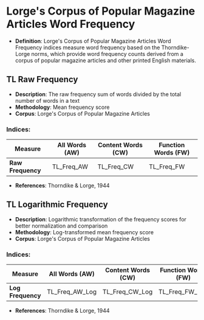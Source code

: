 # Lorge's Corpus of Popular Magazine Articles Word Frequency

- **Definition**: Lorge's Corpus of Popular Magazine Articles Word Frequency indices measure word frequency based on the Thorndike-Lorge norms, which provide word frequency counts derived from a corpus of popular magazine articles and other printed English materials.

## TL Raw Frequency
- **Description**: The raw frequency sum of words divided by the total number of words in a text
- **Methodology**: Mean frequency score
- **Corpus**: Lorge's Corpus of Popular Magazine Articles

### Indices:

| Measure | All Words (AW) | Content Words (CW) | Function Words (FW) |
|----------|---------------|-------------------|-------------------|
| **Raw Frequency** | TL_Freq_AW | TL_Freq_CW | TL_Freq_FW |

- **References**: Thorndike & Lorge, 1944

## TL Logarithmic Frequency
- **Description**: Logarithmic transformation of the frequency scores for better normalization and comparison
- **Methodology**: Log-transformed mean frequency score
- **Corpus**: Lorge's Corpus of Popular Magazine Articles

### Indices:

| Measure | All Words (AW) | Content Words (CW) | Function Words (FW) |
|----------|---------------|-------------------|-------------------|
| **Log Frequency** | TL_Freq_AW_Log | TL_Freq_CW_Log | TL_Freq_FW_Log |

- **References**: Thorndike & Lorge, 1944





